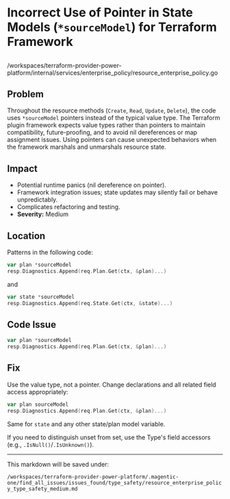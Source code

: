 # Incorrect Use of Pointer in State Models (`*sourceModel`) for Terraform Framework

##

/workspaces/terraform-provider-power-platform/internal/services/enterprise_policy/resource_enterprise_policy.go

## Problem

Throughout the resource methods (`Create`, `Read`, `Update`, `Delete`), the code uses `*sourceModel` pointers instead of the typical value type. The Terraform plugin framework expects value types rather than pointers to maintain compatibility, future-proofing, and to avoid nil dereferences or map assignment issues. Using pointers can cause unexpected behaviors when the framework marshals and unmarshals resource state.

## Impact

- Potential runtime panics (nil dereference on pointer).
- Framework integration issues; state updates may silently fail or behave unpredictably.
- Complicates refactoring and testing.
- **Severity:** Medium

## Location

Patterns in the following code:

```go
var plan *sourceModel
resp.Diagnostics.Append(req.Plan.Get(ctx, &plan)...)
```
and

```go
var state *sourceModel
resp.Diagnostics.Append(req.State.Get(ctx, &state)...)
```

## Code Issue

```go
var plan *sourceModel
resp.Diagnostics.Append(req.Plan.Get(ctx, &plan)...)
```

## Fix

Use the value type, not a pointer. Change declarations and all related field access appropriately:

```go
var plan sourceModel
resp.Diagnostics.Append(req.Plan.Get(ctx, &plan)...)
```

Same for `state` and any other state/plan model variable.

If you need to distinguish unset from set, use the Type's field accessors (e.g., `.IsNull()`/`.IsUnknown()`).

---

This markdown will be saved under:

`/workspaces/terraform-provider-power-platform/.magentic-one/find_all_issues/issues_found/type_safety/resource_enterprise_policy_type_safety_medium.md`
